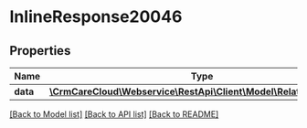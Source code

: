 # InlineResponse20046

## Properties
Name | Type | Description | Notes
------------ | ------------- | ------------- | -------------
**data** | [**\CrmCareCloud\Webservice\RestApi\Client\Model\RelatedCustomer**](RelatedCustomer.md) |  | [optional] 

[[Back to Model list]](../../README.md#documentation-for-models) [[Back to API list]](../../README.md#documentation-for-api-endpoints) [[Back to README]](../../README.md)

